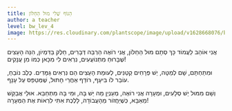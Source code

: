```yaml
---
title: הַנּוֹף שֶׁלִי מוּל הַחַלּוֹן
author: a teacher
level: bw_lev_4
image: https://res.cloudinary.com/plantscope/image/upload/v1628668076/bookworm_webapp/illustrations/enfZ_wlj_mfl_ehlfz.jpg
---
```

אֲנִי אוֹהֵב לַעֲמוֹד כָּךְ סְתָם מוּל הַחַלּוֹן,
אֲנִי רוֹאֶה הַרְבֵּה דְּבָרִים, חֵלֶק בַּדִּמְיוֹן,
הִנֵּה הָעֵצִים שֶׁבָּרוּחַ מִתְנוֹעֲעִים,
נִרְאִים לִי מִכָּאן כְּמוֹ מִן עֲנָקִים!

וּמִתַּחְתָּם, שָׁם לְמַטָּה, יֵשׁ פְּרָחִים קְטַנִּים,
לְעוּמַת הָעֵצִים הֵם נִרְאִים גַּמָּדִים.
כֶּלֶב נוֹבֵחַ, עוֹבֵר לוֹ בִּיעָף,
רוֹדֵף אַחֲרֵי חָתוּל, שֶׁמְּטַפֵּס עַל עָנָף.

וְשָׁם מִמּוּל יֵשׁ סְלָעִים, וּמְעָרָה אֲנִי רוֹאֶה,
מְעַנְיֵן מַה יֵּשׁ בָּה, וּמִי בָּה מִתְחַבֵּא. 
אוּלַי אֲבַקֵּשׁ מֵאַבָּא, כְּשֶׁיַחֲזוֹר מֵהָעֲבוֹדָה,
לָלֶכֶת אִתִּי לִרְאוֹת אֶת הַמְּעָרָה!